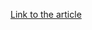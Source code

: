 [Link to the article](https://blog.xlab.qianxin.com/uncovering_darkcracks_payload_delivery_framework_cn)
